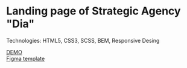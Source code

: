 # Landing page of Strategic Agency "Dia"

Technologies: HTML5, CSS3, SCSS, BEM, Responsive Desing

[DEMO](https://vladkorobka.github.io/dia_layout/)<br>
[Figma template](https://www.figma.com/file/7qwsWggv9BAxMi2VPhBuPr)<br>
